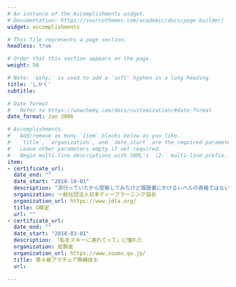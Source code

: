 ```yaml
---
# An instance of the Accomplishments widget.
# Documentation: https://sourcethemes.com/academic/docs/page-builder/
widget: accomplishments

# This file represents a page section.
headless: true

# Order that this section appears on the page.
weight: 50

# Note: `&shy;` is used to add a 'soft' hyphen in a long heading.
title: 'しかく'
subtitle:

# Date format
#   Refer to https://wowchemy.com/docs/customization/#date-format
date_format: Jan 2006

# Accomplishments.
#   Add/remove as many `item` blocks below as you like.
#   `title`, `organization`, and `date_start` are the required parameters.
#   Leave other parameters empty if not required.
#   Begin multi-line descriptions with YAML's `|2-` multi-line prefix.
item:
- certificate_url: 
  date_end: ""
  date_start: "2018-10-01"
  description: "流行っていたから受験してみたけど履歴書にかけるレベルの資格ではないと感じた 目指すべきはE検定"
  organization: 一般社団法人日本ディープラーニング協会
  organization_url: https://www.jdla.org/
  title: G検定
  url: ""
- certificate_url: 
  date_end: ""
  date_start: "2018-03-01"
  description: 「私をスキーに連れてって」に憧れた
  organization: 総務省
  organization_url: https://www.soumu.go.jp/
  title: 第４級アマチュア無線技士
  url: 

---
```

